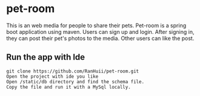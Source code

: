 # pet-room
This is an web media for people to share their pets. Pet-room is a spring boot application using maven. Users can sign up and login. After signing in, they can post their
pet's photos to the media. Other users can like the post.
## Run the app with Ide
```
git clone https://github.com/RanHuii/pet-room.git
Open the project with ide you like
Open /static/db directory and find the schema file.
Copy the file and run it with a MySql locally.
```
